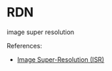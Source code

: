 # RDN
image super resolution

References:
* [Image Super-Resolution (ISR)](https://github.com/idealo/image-super-resolution)
